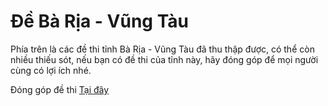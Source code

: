 # Đề Bà Rịa - Vũng Tàu

Phía trên là các đề thi tỉnh Bà Rịa - Vũng Tàu đã thu thập được, có thể còn nhiều thiếu sót, nếu bạn có đề thi của tỉnh này, hãy đóng góp để mọi người cùng có lợi ích nhé.

Đóng góp đề thi [Tại đây](https://forms.gle/AeP6nuRsy4whT1rF7)